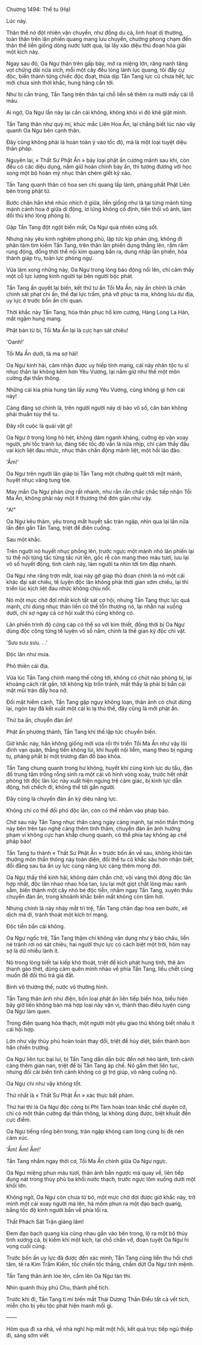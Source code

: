 




Chương 1494: Thể tu (Hạ)


Lúc này.

Thân thể nó đột nhiên vặn chuyển, như đồng du cá, linh hoạt dị thường, toàn thân trên lân phiến quang mang lưu chuyển, chưởng phong chạm đến thân thể liền giống dòng nước lướt qua, lại lấy xảo diệu thủ đoạn hóa giải một kích này.

Ngay sau đó, Oa Ngư thân trên gấp bày, mở ra miệng lớn, răng nanh tăng vọt chừng dài nửa xích, mỗi một cây đều lóng lánh lục quang, tôi đầy cự độc, biến thành từng chiếc độc đoạt, thừa dịp Tần Tang lực cũ chưa hết, lực mới chưa sinh thời khắc, hung hăng cắn tới.

Như bị cắn trúng, Tần Tang trên thân tại chỗ liền sẽ thêm ra mười mấy cái lỗ máu.

Ai ngờ, Oa Ngư lần này lại cắn cái không, không khỏi vì đó khẽ giật mình.

Tần Tang thân như quỷ mị, khúc mắc Liên Hoa Ấn, lại chẳng biết lúc nào vây quanh Oa Ngư bên cạnh thân.

Đây cũng không phải là hoàn toàn ỷ vào tốc độ, mà là một loại tuyệt diệu thân pháp.

Nguyên lai, « Thất Sư Phật Ấn » bảy loại phật ấn cương mãnh sau khi, còn đều có các diệu dụng, nắm giữ hoàn chỉnh bảy ấn, thì tương đương với học xong một bộ hoàn mỹ nhục thân chém giết kỹ xảo.

Tần Tang quanh thân có hoa sen chi quang lấp lánh, phảng phất Phật Liên bên trong phật tử.

Bước chân hắn khẽ nhúc nhích ở giữa, liền giống như là tại từng mảnh từng mảnh cánh hoa ở giữa di động, lơ lửng không cố định, tiến thối vô ảnh, làm đối thủ khó lòng phòng bị.

Gặp Tần Tang đột ngột biến mất, Oa Ngư quả nhiên sửng sốt.

Nhưng này yêu kinh nghiệm phong phú, lập tức kịp phản ứng, không đi phân tâm tìm kiếm Tần Tang, trên thân lân phiến dựng thẳng lên, rầm rầm rung động, đồng thời thể nội kim quang bắn ra, dung nhập lân phiến, hóa thành giáp trụ, toàn lực phòng ngự.

Vừa làm xong những này, Oa Ngư trong lòng báo động nổi lên, chỉ cảm thấy một cỗ lực lượng kinh người tại bên người bộc phát.

Tần Tang ấn quyết lại biến, kết thứ tư ấn Tồi Ma Ấn, này ấn chính là chân chính sát phạt chi ấn, thế đại lực trầm, phá vỡ phục tà ma, không lưu dư địa, uy lực ở trước bốn ấn chi quan.

Thời khắc này Tần Tang, hóa thân phục hổ kim cương, Hàng Long La Hán, mắt ngậm hung mang.

Phật bản từ bi, Tồi Ma Ấn lại là cực hạn sát chiêu!

'Oanh!'

Tồi Ma Ấn dưới, tà ma sợ hãi!

Oa Ngư kinh hãi, cảm nhận được uy hiếp tính mạng, cái này nhân tộc tu sĩ nhục thân lại không kém hơn Yêu Vương, lại nắm giữ như thế một môn cường đại thần thông.

Những cái kia phía hung tàn lấy xưng Yêu Vương, cũng không gì hơn cái này!

Càng đáng sợ chính là, trên người người này dị bảo vô số, căn bản không phải thuần túy thể tu.

Đây rốt cuộc là quái vật gì!

Oa Ngư ở trong lòng hò hét, không dám ngạnh kháng, cưỡng ép vặn xoay người, phi tốc tránh lui, đáng tiếc tốc độ vẫn là nửa nhịp, chỉ cảm thấy đầu vai kịch liệt đau nhức, nhục thân chấn động mãnh liệt, một hồi lảo đảo.

'Ầm!'

Oa Ngư trên người lân giáp bị Tần Tang một chưởng quét tới một mảnh, huyết nhục văng tung tóe.

May mắn Oa Ngư phản ứng rất nhanh, như rắn rắn chắc chắc tiếp nhận Tồi Ma Ấn, không phải này một ít thương thế đơn giản như vậy.

"A!"

Oa Ngư kêu thảm, yêu trong mắt huyết sắc tràn ngập, nhìn qua lại lần nữa lấn đến gần Tần Tang, triệt để điên cuồng.

Sau một khắc.

Trên người nó huyết nhục phồng lên, trước ngực một mảnh nhỏ lân phiến lại từ thể nội từng tấc từng tấc rút lên, gốc rễ còn mang theo máu tươi, lưu lại vô số huyết động, tình cảnh này, làm người ta nhìn tới tim đập nhanh.

Oa Ngư nhe răng trợn mắt, loại này gỡ giáp thủ đoạn chính là nó một cái khác đại sát chiêu, tế luyện độc lân không phải thời gian sớm chiều, lại thi triển lúc kịch liệt đau nhức không chịu nổi.

Nó một mực chờ đợi nhất kích tất sát cơ hội, nhưng Tần Tang thực lực quá mạnh, chỉ dùng nhục thân liền có thể tổn thương nó, lại nhẫn nại xuống dưới, chỉ sợ ngay cả cơ hội xuất thủ cũng không có.

Lân phiến trình độ cứng cáp có thể so với kim thiết, đồng thời bị Oa Ngư dùng độc công từng tế luyện vô số năm, chính là thế gian kỳ độc chi vật.

'Sưu sưu sưu. . .'

Độc lân như mưa.

Phô thiên cái địa.

Vừa lúc Tần Tang chính mang thế công tới, không có chút nào phòng bị, lại khoảng cách rất gần, tới không kịp trốn tránh, mắt thấy là phải bị bắn cái mặt mũi tràn đầy hoa nở.

Đối mặt hiểm cảnh, Tần Tang gặp nguy không loạn, thân ảnh có chút dừng lại, ngón tay đã kết xuất một cái kì lạ thủ thế, đây cũng là mới phật ấn.

Thứ ba ấn, chuyển đàn ấn!

Phật ấn phương thành, Tần Tang khí thế lập tức chuyển biến.

Giờ khắc này, hắn không giống mới vừa rồi thi triển Tồi Ma Ấn như vậy lôi đình vạn quân, thẳng tiến không lùi, khí huyết nội liễm, mang theo bị ngưng tụ, phảng phất bị một trương đàn đồ bao khỏa.

Tần Tang chung quanh trong hư không, huyết khí cùng kình lực du tẩu, đàn đồ trung tâm trống rỗng sinh ra một cái vô hình vòng xoáy, trước hết nhất phóng tới độc lân lúc này xuất hiện ngưng trệ cảm giác, bị kình lực dẫn động, hơi chếch đi, không thể tới gần người.

Đây cũng là chuyển đàn ấn kỳ diệu năng lực.

Không chỉ có thể đối phó độc lân, còn có thể nhằm vào pháp bảo.

Chờ sau này Tần Tang nhục thân càng ngày càng mạnh, tại môn thần thông này bên trên tạo nghệ càng thêm tinh thâm, chuyển đàn ấn ảnh hưởng phạm vi không cực hạn khắp chung quanh, có thể phía tay không áp chế pháp bảo!

Tần Tang tu thành « Thất Sư Phật Ấn » trước bốn ấn về sau, không khỏi tán thưởng môn thần thông này toàn diện, đối thể tu có khắc sâu hơn nhận biết, đối đằng sau ba ấn uy lực cùng năng lực càng thêm mong đợi.

Oa Ngư thấy thế kinh hãi, không dám chần chờ, vội vàng thôi động độc lân hợp nhất, độc lân nhao nhao hòa tan, lưu lại một giọt chất lỏng màu xanh sẫm, biến thành một cây nhỏ bé độc tiễn, nhắm ngay Tần Tang, xuyên thấu chuyển đàn ấn, trong khoảnh khắc biến mất không còn tăm hơi.

Nhưng chính là này nháy mắt trì trệ, Tần Tang chân đạp hoa sen bước, xê dịch mà đi, tránh thoát một kích trí mạng.

Độc tiễn bắn cái không.

Oa Ngư ngốc trệ, Tần Tang thậm chí không vận dụng như ý bảo châu, liền né tránh rơi nó sát chiêu, hai người thực lực có cách biệt một trời, hôm nay sợ là dữ nhiều lành ít.

Nó trong lòng biết tai kiếp khó thoát, triệt để kích phát hung tính, thê âm thanh gào thét, dũng cảm quên mình nhào về phía Tần Tang, liều chết cũng muốn để đối thủ trả giá đắt.

Binh vô thường thế, nước vô thường hình.

Tần Tang thân ảnh như điện, bốn loại phật ấn liên tiếp biến hóa, biểu hiện bây giờ liền không bàn mà hợp loại này vận vị, thành thạo điêu luyện cùng Oa Ngư làm quen.

Trong điện quang hỏa thạch, một người một yêu giao thủ không biết nhiều ít cái hội hợp.

Lớn như vậy thủy phủ hoàn toàn thay đổi, triệt để hủy diệt, biến thành bọn hắn chiến trường.

Oa Ngư liên tục bại lui, bị Tần Tang dần dần bức đến nơi hẻo lánh, tình cảnh càng thêm gian nan, triệt để bị Tần Tang áp chế. Nó gầm thét liên tục, nhưng đối cải biến tình cảnh không có gì trợ giúp, vô năng cuồng nộ.

Oa Ngư chi như vậy không tốt.

Thứ nhất là « Thất Sư Phật Ấn » xác thực bất phàm.

Thứ hai thì là Oa Ngư độc công bị Phì Tàm hoàn toàn khắc chế duyên cớ, chỉ có một thân cường đại thần thông, lại không dùng được, biệt khuất đến cực điểm.

Oa Ngư tiếng rống bên trong, tràn ngập không cam lòng cùng bị đè nén cảm xúc.

'Ầm! Ầm! Ầm!'

Tần Tang nhắm ngay thời cơ, Tồi Ma Ấn chính giữa Oa Ngư ngực.

Oa Ngư miệng phun máu tươi, thân ảnh bắn ngược mà quay về, liên tiếp đụng nát trong thủy phủ ba khối nước thạch, trước ngực lõm xuống dưới một khối lớn.

Không ngờ, Oa Ngư còn chưa từ bỏ, một mực chờ đợi được giờ khắc này, trở mình một cái xoay người mà lên, há mồm phun ra một đạo bạch quang, bằng tốc độ kinh người bắn về phía lối ra.

Thất Phách Sát Trận giáng lâm!

Đem đạo bạch quang kia cùng nhau gắn vào bên trong, lộ ra một bộ thủy tinh xương cá, bị kiếm khí một kích, tại chỗ chấn vỡ, đoạn tuyệt Oa Ngư hi vọng cuối cùng.

Trước bốn ấn uy lực đã được đến xác minh, Tần Tang cũng liền thu hồi chơi tâm, tế ra Kim Trầm Kiếm, tốc chiến tốc thắng, chấm dứt Oa Ngư tính mệnh.

Tần Tang thân ảnh lóe lên, cầm lên Oa Ngư tàn thi.

Nhìn quanh thủy phủ Chu, thành phế tích.

Trước khi đi, Tần Tang tỉ mỉ biến mất Thái Dương Thần Điểu tất cả vết tích, miễn cho bị yêu tộc phát hiện manh mối gì.

——

Hôm qua đi xa nhà, về nhà nghĩ híp mắt một hồi, kết quả trực tiếp ngủ thiếp đi, sáng sớm viết




